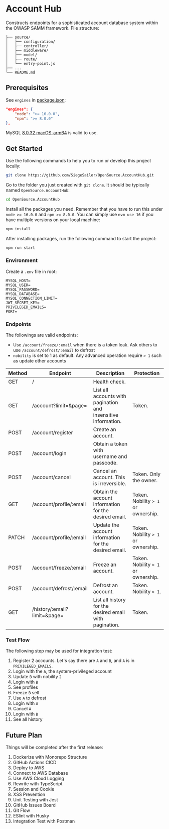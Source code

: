 # Account Hub

Constructs endpoints for a sophisticated account database system within the OWASP SAMM framework. File structure:

```
├── source/
│   ├── configuration/
│   ├── controller/
│   ├── middleware/
│   ├── model/
│   ├── route/
│   └── entry-point.js
├── ...
└── README.md
```

## Prerequisites

See `engines` in [package.json](./package.json):

```json
"engines": {
    "node": ">= 16.0.0",
    "npm": ">= 8.0.0"
},
```

MySQL [8.0.32 macOS-arm64](https://dev.mysql.com/downloads/file/?id=516827) is valid to use.

## Get Started

Use the following commands to help you to run or develop this project locally:

```bash
git clone https://github.com/SiegeSailor/OpenSource.AccountHub.git
```

Go to the folder you just created with `git clone`. It should be typically named `OpenSource.AccountHub`:

```bash
cd OpenSource.AccountHub
```

Install all the packages you need. Remember that you have to run this under `node >= 16.0.0` and `npm >= 8.0.0`. You can simply use `nvm use 16` if you have multiple versions on your local machine:

```bash
npm install
```

After installing packages, run the following command to start the project:

```bash
npm run start
```

### Environment

Create a `.env` file in root:

```
MYSQL_HOST=
MYSQL_USER=
MYSQL_PASSWORD=
MYSQL_DATABASE=
MYSQL_CONNECTION_LIMIT=
JWT_SECRET_KEY=
PRIVILEGED_EMAILS=
PORT=
```

### Endpoints

The followings are valid endpoints:

- Use `/account/freeze/:email` when there is a token leak. Ask others to use `/account/defrost/:email` to defrost
- `nobility` is set to 1 as default. Any advanced operation require `> 1` such as update other accounts

| Method | Endpoint                     | Description                                                    | Protection                          |
| ------ | ---------------------------- | -------------------------------------------------------------- | ----------------------------------- |
| GET    | /                            | Health check.                                                  |                                     |
| GET    | /account?limit=&page=        | List all accounts with pagination and insensitive information. | Token.                              |
| POST   | /account/register            | Create an account.                                             |                                     |
| POST   | /account/login               | Obtain a token with username and passcode.                     |                                     |
| POST   | /account/cancel              | Cancel an account. This is irreversible.                       | Token. Only the owner.              |
| GET    | /account/profile/:email      | Obtain the account information for the desired email.          | Token. Nobility `> 1` or ownership. |
| PATCH  | /account/profile/:email      | Update the account information for the desired email.          | Token. Nobility `> 1` or ownership. |
| POST   | /account/freeze/:email       | Freeze an account.                                             | Token. Nobility `> 1` or ownership. |
| POST   | /account/defrost/:email      | Defrost an account.                                            | Token. Nobility `> 1`.              |
| GET    | /history/:email?limit=&page= | List all history for the desired email with pagination.        | Token.                              |

### Test Flow

The following step may be used for integration test:

1. Register 2 accounts. Let's say there are `A` and `B`, and `A` is in `PRIVILEGED_EMAILS`.
2. Login with the `A`, the system-privileged account
3. Update `B` with nobility `2`
4. Login with `B`
5. See profiles
6. Freeze `B` self
7. Use `A` to defrost
8. Login with `A`
9. Cancel `A`
10. Login with `B`
11. See all history

## Future Plan

Things will be completed after the first release:

1. Dockerize with Monorepo Structure
2. GitHub Actions CICD
3. Deploy to AWS
4. Connect to AWS Database
5. Use AWS Cloud Logging
6. Rewrite with TypeScript
7. Session and Cookie
8. XSS Prevention
9. Unit Testing with Jest
10. GitHub Issues Board
11. Git Flow
12. ESlint with Husky
13. Integration Test with Postman
